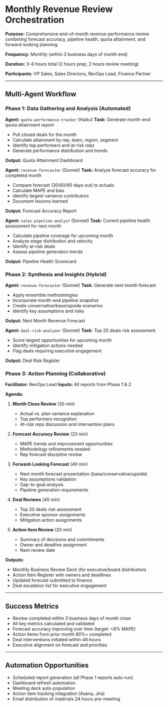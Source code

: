 # Monthly Revenue Review Orchestration

**Purpose:** Comprehensive end-of-month revenue performance review combining forecast accuracy, pipeline health, quota attainment, and forward-looking planning.

**Frequency:** Monthly (within 3 business days of month end)

**Duration:** 3-4 hours total (2 hours prep, 2 hours review meeting)

**Participants:** VP Sales, Sales Directors, RevOps Lead, Finance Partner

---

## Multi-Agent Workflow

### Phase 1: Data Gathering and Analysis (Automated)

**Agent:** `quota-performance-tracker` (Haiku)
**Task:** Generate month-end quota attainment report
- Pull closed deals for the month
- Calculate attainment by rep, team, region, segment
- Identify top performers and at-risk reps
- Generate performance distribution and trends

**Output:** Quota Attainment Dashboard

**Agent:** `revenue-forecaster` (Sonnet)
**Task:** Analyze forecast accuracy for completed month
- Compare forecast (30/60/90 days out) to actuals
- Calculate MAPE and bias
- Identify largest variance contributors
- Document lessons learned

**Output:** Forecast Accuracy Report

**Agent:** `sales-pipeline-analyst` (Sonnet)
**Task:** Current pipeline health assessment for next month
- Calculate pipeline coverage for upcoming month
- Analyze stage distribution and velocity
- Identify at-risk deals
- Assess pipeline generation trends

**Output:** Pipeline Health Scorecard

### Phase 2: Synthesis and Insights (Hybrid)

**Agent:** `revenue-forecaster` (Sonnet)
**Task:** Generate next month forecast
- Apply ensemble methodologies
- Incorporate month-end pipeline snapshot
- Create conservative/base/upside scenarios
- Identify key assumptions and risks

**Output:** Next Month Revenue Forecast

**Agent:** `deal-risk-analyzer` (Sonnet)
**Task:** Top 20 deals risk assessment
- Score largest opportunities for upcoming month
- Identify mitigation actions needed
- Flag deals requiring executive engagement

**Output:** Deal Risk Register

### Phase 3: Action Planning (Collaborative)

**Facilitator:** RevOps Lead
**Inputs:** All reports from Phase 1 & 2

**Agenda:**
1. **Month Close Review** (30 min)
   - Actual vs. plan variance explanation
   - Top performers recognition
   - At-risk reps discussion and intervention plans

2. **Forecast Accuracy Review** (20 min)
   - MAPE trends and improvement opportunities
   - Methodology refinements needed
   - Rep forecast discipline review

3. **Forward-Looking Forecast** (40 min)
   - Next month forecast presentation (base/conservative/upside)
   - Key assumptions validation
   - Gap-to-goal analysis
   - Pipeline generation requirements

4. **Deal Reviews** (40 min)
   - Top 20 deals risk assessment
   - Executive sponsor assignments
   - Mitigation action assignments

5. **Action Item Review** (20 min)
   - Summary of decisions and commitments
   - Owner and deadline assignment
   - Next review date

**Outputs:**
- Monthly Business Review Deck (for executive/board distribution)
- Action Item Register with owners and deadlines
- Updated forecast submitted to finance
- Deal escalation list for executive engagement

---

## Success Metrics

- Review completed within 3 business days of month close
- All key metrics calculated and validated
- Forecast accuracy improving over time (target: <8% MAPE)
- Action items from prior month 80%+ completed
- Deal interventions initiated within 48 hours
- Executive alignment on forecast and priorities

---

## Automation Opportunities

- Scheduled report generation (all Phase 1 reports auto-run)
- Dashboard refresh automation
- Meeting deck auto-population
- Action item tracking integration (Asana, Jira)
- Email distribution of materials 24 hours pre-meeting
